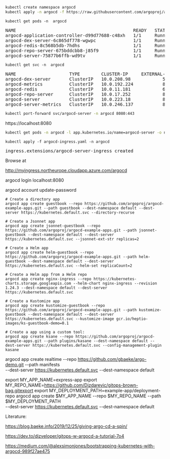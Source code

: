 ```bash
kubectl create namespace argocd 
kubectl apply -n argocd -f https://raw.githubusercontent.com/argoproj/argo-cd/stable/manifests/install.yaml
```

```
kubectl get pods -n  argocd
```
<pre>
NAME                                            READY   STATUS    RESTARTS   AGE
argocd-application-controller-d99d77688-c48xh   1/1     Running   0          17m
argocd-dex-server-6c865df778-wgwpc              1/1     Running   0          17m
argocd-redis-8c568b5db-7hdhs                    1/1     Running   0          17m
argocd-repo-server-675bddcbb8-j85f9             1/1     Running   0          17m
argocd-server-75877b6ffb-wd9tv                  1/1     Running   0          17m
</pre>

```
kubectl get svc -n  argocd
```
<pre>
NAME                    TYPE        CLUSTER-IP     EXTERNAL-IP   PORT(S)                      AGE
argocd-dex-server       ClusterIP   10.0.208.98    <none>        5556/TCP,5557/TCP,5558/TCP   17m
argocd-metrics          ClusterIP   10.0.192.224   <none>        8082/TCP                     17m
argocd-redis            ClusterIP   10.0.11.181    <none>        6379/TCP                     17m
argocd-repo-server      ClusterIP   10.0.17.252    <none>        8081/TCP,8084/TCP            17m
argocd-server           ClusterIP   10.0.223.18    <none>        80/TCP,443/TCP               17m
argocd-server-metrics   ClusterIP   10.0.246.137   <none>        8083/TCP                     17m
</pre>

```bash
kubectl port-forward svc/argocd-server -n argocd 8080:443
```

https://localhost:8080

```bash
kubectl get pods -n argocd -l app.kubernetes.io/name=argocd-server -o name | cut -d'/' -f 2
```
```
kubectl apply -f argocd-ingress.yaml -n argocd
```
<pre>
ingress.extensions/argocd-server-ingress created
</pre>


Browse at

http://myingress.northeurope.cloudapp.azure.com/argocd


argocd login localhost:8080

argocd account update-password



    # Create a directory app
    argocd app create guestbook --repo https://github.com/argoproj/argocd-example-apps.git --path guestbook --dest-namespace default --dest-server https://kubernetes.default.svc --directory-recurse

    # Create a Jsonnet app
    argocd app create jsonnet-guestbook --repo https://github.com/argoproj/argocd-example-apps.git --path jsonnet-guestbook --dest-namespace default --dest-server https://kubernetes.default.svc --jsonnet-ext-str replicas=2

    # Create a Helm app
    argocd app create helm-guestbook --repo https://github.com/argoproj/argocd-example-apps.git --path helm-guestbook --dest-namespace default --dest-server https://kubernetes.default.svc --helm-set replicaCount=2

    # Create a Helm app from a Helm repo
    argocd app create nginx-ingress --repo https://kubernetes-charts.storage.googleapis.com --helm-chart nginx-ingress --revision 1.24.3 --dest-namespace default --dest-server https://kubernetes.default.svc

    # Create a Kustomize app
    argocd app create kustomize-guestbook --repo https://github.com/argoproj/argocd-example-apps.git --path kustomize-guestbook --dest-namespace default --dest-server https://kubernetes.default.svc --kustomize-image gcr.io/heptio-images/ks-guestbook-demo=0.1    

    # Create a app using a custom tool:
    argocd app create ksane --repo https://github.com/argoproj/argocd-example-apps.git --path plugins/kasane --dest-namespace default --dest-server https://kubernetes.default.svc --config-management-plugin kasane


argocd app create realtime --repo https://github.com/gbaeke/argo-demo.git --path manifests \
--dest-server https://kubernetes.default.svc --dest-namespace default


export MY_APP_NAME=express-app
export MY_REPO_NAME=https://github.com/Dizdarevic/gitops-brown-bag.gitexport 
export MY_DEPLOYMENT_PATH=example-app/deployment-repo
argocd app create $MY_APP_NAME --repo $MY_REPO_NAME --path $MY_DEPLOYMENT_PATH  \
  --dest-server https://kubernetes.default.svc --dest-namespace default

Literature:

https://blog.baeke.info/2019/12/25/giving-argo-cd-a-spin/

https://dev.to/dizveloper/gitops-w-argocd-a-tutorial-7o4


https://medium.com/@alexsimonjones/bootstrapping-kubernetes-with-argocd-989f27ae475


